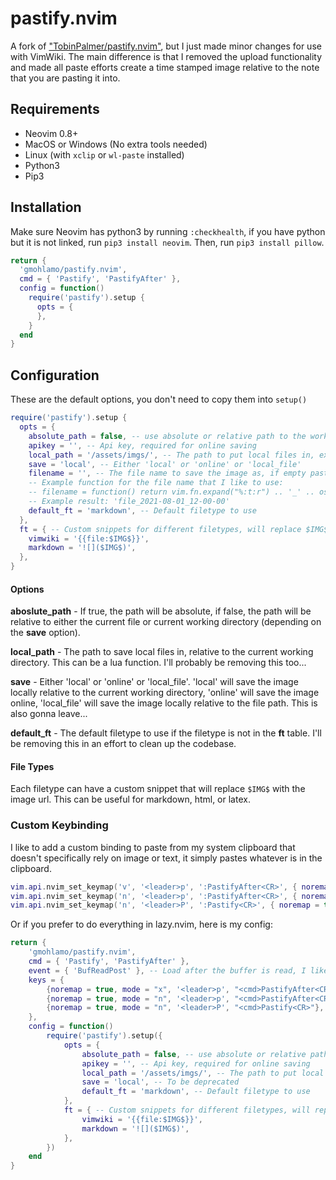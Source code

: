 # pastify.nvim

A fork of ["TobinPalmer/pastify.nvim"](https://github.com/TobinPalmer/pastify.nvim), but I just made minor changes for use with VimWiki.
The main difference is that I removed the upload functionality and made all paste efforts create a time stamped image relative to the note that you are pasting it into.

## Requirements

- Neovim 0.8+
- MacOS or Windows (No extra tools needed)
- Linux (with `xclip` or `wl-paste` installed)
- Python3
- Pip3

## Installation

Make sure Neovim has python3 by running `:checkhealth`, if you have python but it is not linked, run `pip3 install neovim`.
Then, run `pip3 install pillow`.

```lua
return {
  'gmohlamo/pastify.nvim',
  cmd = { 'Pastify', 'PastifyAfter' },
  config = function()
    require('pastify').setup {
      opts = {
      },
    }
  end
}
```

## Configuration

These are the default options, you don't need to copy them into `setup()`

```lua
require('pastify').setup {
  opts = {
    absolute_path = false, -- use absolute or relative path to the working directory
    apikey = '', -- Api key, required for online saving
    local_path = '/assets/imgs/', -- The path to put local files in, ex <cwd>/assets/images/<filename>.png
    save = 'local', -- Either 'local' or 'online' or 'local_file'
    filename = '', -- The file name to save the image as, if empty pastify will ask for a name
    -- Example function for the file name that I like to use:
    -- filename = function() return vim.fn.expand("%:t:r") .. '_' .. os.date("%Y-%m-%d_%H-%M-%S") end,
    -- Example result: 'file_2021-08-01_12-00-00'
    default_ft = 'markdown', -- Default filetype to use
  },
  ft = { -- Custom snippets for different filetypes, will replace $IMG$ with the image url
    vimwiki = '{{file:$IMG$}}',
    markdown = '![]($IMG$)',
  },
}
```

#### Options

**aboslute_path** - If true, the path will be absolute, if false, the path will be relative to either the current file or current working directory (depending on the **save** option).

**local_path** - The path to save local files in, relative to the current working directory. This can be a lua function. I'll probably be removing this too...

**save** - Either 'local' or 'online' or 'local_file'. 'local' will save the image locally relative to the current working directory, 'online' will save the image online, 'local_file' will save the image locally relative to the file path. This is also gonna leave...

**default_ft** - The default filetype to use if the filetype is not in the **ft** table. I'll be removing this in an effort to clean up the codebase.

#### File Types

Each filetype can have a custom snippet that will replace `$IMG$` with the image url. This can be useful for markdown, html, or latex.

### Custom Keybinding

I like to add a custom binding to paste from my system clipboard that doesn't specifically rely on image or text, it simply pastes whatever is in the clipboard.

```lua
vim.api.nvim_set_keymap('v', '<leader>p', ':PastifyAfter<CR>', { noremap = true, silent = true })
vim.api.nvim_set_keymap('n', '<leader>p', ':PastifyAfter<CR>', { noremap = true, silent = true })
vim.api.nvim_set_keymap('n', '<leader>P', ':Pastify<CR>', { noremap = true, silent = true })
```

Or if you prefer to do everything in lazy.nvim, here is my config:

```lua
return {
    'gmohlamo/pastify.nvim',
    cmd = { 'Pastify', 'PastifyAfter' },
    event = { 'BufReadPost' }, -- Load after the buffer is read, I like to be able to paste right away
    keys = {
        {noremap = true, mode = "x", '<leader>p', "<cmd>PastifyAfter<CR>"},
        {noremap = true, mode = "n", '<leader>p', "<cmd>PastifyAfter<CR>"},
        {noremap = true, mode = "n", '<leader>P', "<cmd>Pastify<CR>"},
    },
    config = function()
        require('pastify').setup({
            opts = {
                absolute_path = false, -- use absolute or relative path to the working directory
                apikey = '', -- Api key, required for online saving
                local_path = '/assets/imgs/', -- The path to put local files in, ex ~/Projects/<name>/assets/images/<imgname>.png
                save = 'local', -- To be deprecated
                default_ft = 'markdown', -- Default filetype to use
            },
            ft = { -- Custom snippets for different filetypes, will replace $IMG$ with the image url
                vimwiki = '{{file:$IMG$}}',
                markdown = '![]($IMG$)',
            },
        })
    end
}
```
